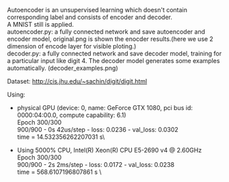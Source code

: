 Autoencoder is an unsupervised learning which doesn't contain corresponding label and consists of encoder and decoder.\
A MNIST still is applied.\
autoencoder.py: a fully connected network and save autoencoder and encoder model, original.png is shown the enocder results.(here we use 2 dimension of encode layer for visible ploting.)\
decoder.py: a fully connected network and save decoder model, training for a particular input like digit 4. The decoder model generates some examples automatically. (decoder_examples.png)


Dataset: http://cis.jhu.edu/~sachin/digit/digit.html

Using:

- physical GPU (device: 0, name: GeForce GTX 1080, pci bus id: 0000:04:00.0, compute capability: 6.1)\
Epoch 300/300 \
900/900 - 0s 42us/step - loss: 0.0236 - val_loss: 0.0302\
time =  14.532356262207031  s\

- Using 5000% CPU, Intel(R) Xeon(R) CPU E5-2690 v4 @ 2.60GHz \
Epoch 300/300 \
900/900 - 2s 2ms/step - loss: 0.0172 - val_loss: 0.0238 \
time =  568.6107196807861  s \
